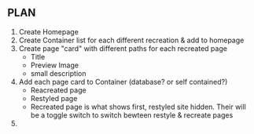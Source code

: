 ## PLAN

1. Create Homepage
2. Create Container list for each different recreation & add to homepage
3. Create page "card" with different paths for each recreated page
   - Title
   - Preview Image
   - small description
4. Add each page card to Container (database? or self contained?)
   - Reacreated page
   - Restyled page
   - Recreated page is what shows first, restyled site hidden. Their will be a toggle switch to switch bewteen restyle & recreate pages
5.
